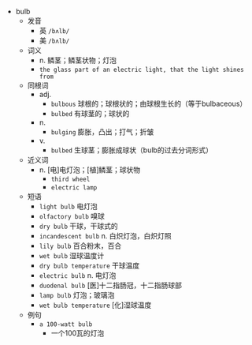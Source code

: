 - bulb
  - 发音
    - 英 `/bʌlb/`
    - 美 `/bʌlb/`
  - 词义
    - n. 鳞茎；鳞茎状物；灯泡
    - `the glass part of an electric light, that the light shines from`
  - 同根词
    - adj.
      - `bulbous` 球根的；球根状的；由球根生长的（等于bulbaceous）
      - `bulbed` 有球茎的；球状的
    - n.
      - `bulging` 膨胀，凸出；打气；折皱
    - v.
      - `bulbed` 生球茎；膨胀成球状（bulb的过去分词形式）
  - 近义词
    - n. [电]电灯泡；[植]鳞茎；球状物
      - `third wheel`
      - `electric lamp`
  - 短语
    - `light bulb` 电灯泡 
    - `olfactory bulb` 嗅球 
    - `dry bulb` 干球，干球式的 
    - `incandescent bulb` n. 白炽灯泡，白炽灯照 
    - `lily bulb` 百合粉末，百合 
    - `wet bulb` 湿球温度计 
    - `dry bulb temperature` 干球温度 
    - `electric bulb` n. 电灯泡 
    - `duodenal bulb` [医]十二指肠冠，十二指肠球部 
    - `lamp bulb` 灯泡；玻璃泡 
    - `wet bulb temperature` [化]湿球温度 
  - 例句
    - `a 100-watt bulb`
      - 一个100瓦的灯泡

